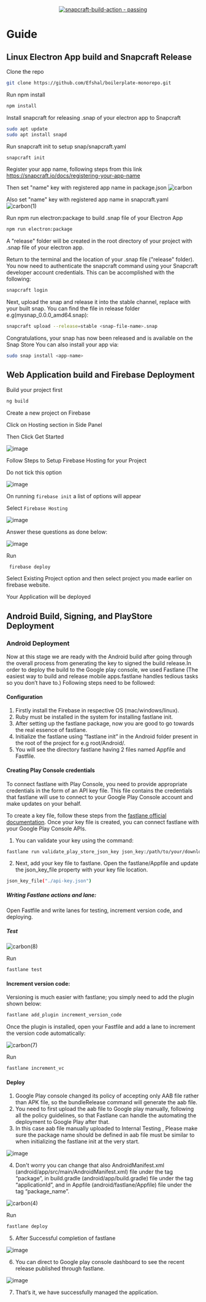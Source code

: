 <p align="center">
<a href="https://github.com/Efshal/boilerplate-monorepo/actions/workflows/snapcraft.yml"><img src="https://img.shields.io/badge/snapcraft--build--action-passing-2ea44f?logo=Github+Actions" alt="snapcraft-build-action - passing"></a>
</p>

# Guide

## Linux Electron App build and Snapcraft Release

Clone the repo 

```bash
git clone https://github.com/Efshal/boilerplate-monorepo.git
```

Run npm install

```bash
npm install
```

Install snapcraft for releasing .snap of your electron app to Snapcraft

```bash
sudo apt update
sudo apt install snapd
```

Run snapcraft init to setup snap/snapcraft.yaml

```bash
snapcraft init
```

Register your app name, following steps from this link 
https://snapcraft.io/docs/registering-your-app-name


Then set "name" key with registered app name in package.json
![carbon](https://user-images.githubusercontent.com/42158443/147568704-6ee479c1-6999-4445-99b8-82f2a8866228.png)


Also set "name" key with registered app name in snapcraft.yaml
![carbon(1)](https://user-images.githubusercontent.com/42158443/147569091-5fbf1fbe-3c7b-4b3d-9404-0c5ad288b320.png)


Run npm run electron:package to build .snap file of your Electron App

```bash
npm run electron:package
```
A "release" folder will be created in the root directory of your project with .snap file of your electron app. 

Return to the terminal and the location of your .snap file ("release" folder). You now need to authenticate the snapcraft command using your Snapcraft developer account credentials. This can be accomplished with the following:

```bash
snapcraft login
```

Next, upload the snap and release it into the stable channel, replace <snap-file-name> with your built snap. You can find the file in release folder
e.g(mysnap_0.0.0_amd64.snap):
  
```bash
snapcraft upload --release=stable <snap-file-name>.snap
```
  
Congratulations, your snap has now been released and is available on the Snap Store
You can also install your app via:

```bash
sudo snap install <app-name>
```




  
## Web Application build and Firebase Deployment

Build your project first

```bash
ng build
```
 
 
Create a new project on Firebase

Click on Hosting section in Side Panel

Then Click Get Started
  
![image](https://user-images.githubusercontent.com/42158443/147596048-993d7c5c-959d-4af2-8d18-0eaa2389fa5b.png)

Follow Steps to Setup Firebase Hosting for your Project
  
Do not tick this option

![image](https://user-images.githubusercontent.com/42158443/147596223-291386d3-51d3-4865-8b6e-1f474ee30023.png)

On running `firebase init` a list of options will appear

Select `Firebase Hosting`

![image](https://user-images.githubusercontent.com/42158443/147598089-c60fa81c-57b8-4f22-b88d-5adcbade02be.png)


Answer these questions as done below:

![image](https://user-images.githubusercontent.com/42158443/147604151-9acdd36f-9544-4af5-931c-3962042f676f.png)


Run
 ```bash
  firebase deploy
 ```
Select Existing Project option and then select project you made earlier on firebase website.
  
Your Application will be deployed
  
    
## Android Build, Signing, and PlayStore Deployment

### Android Deployment

Now at this stage we are ready with the Android build after going through the overall process from generating the key to signed the build release.In order to deploy the build to the Google play console, we used Fastlane (The easiest way to build and release mobile apps.fastlane handles tedious tasks so you don’t have to.)
Following steps need to be followed:


#### Configuration

1. Firstly install the Firebase in respective OS (mac/windows/linux).
2. Ruby must be installed in the system for installing fastlane init.
3. After setting up the fastlane package, now you are good to go towards the real essence of fastlane.
4. Initialize the fastlane using “fastlane init” in the Android folder present in the root of the project for e.g root/Android/.
5. You will see the directory fastlane having 2 files named Appfile and Fastfile.
  
#### Creating Play Console credentials

To connect fastlane with Play Console, you need to provide appropriate credentials in the form of an API key file. This file contains the credentials that fastlane will use to connect to your Google Play Console account and make updates on your behalf.

To create a key file, follow these steps from the [fastlane official documentation](https://docs.fastlane.tools/getting-started/android/setup/#collect-your-google-credentials). Once your key file is created, you can connect fastlane with your Google Play Console APIs.

1. You can validate your key using the command:
```bash
fastlane run validate_play_store_json_key json_key:/path/to/your/downloaded/file.json
```
  
2. Next, add your key file to fastlane. Open the fastlane/Appfile and update the json_key_file property with your key file location.
```bash
json_key_file("./api-key.json")
```
  
##### Writing Fastlane actions and lane:

Open Fastfile and write lanes for testing, increment version code, and deploying.

##### Test
![carbon(8)](https://user-images.githubusercontent.com/42158443/147602400-a548b75e-80e3-4bb4-8b77-76128c9938f8.png)


Run 
```bash
fastlane test
```

#### Increment version code:

Versioning is much easier with fastlane; you simply need to add the plugin shown below:

```bash
fastlane add_plugin increment_version_code
```
  
Once the plugin is installed, open your Fastfile and add a lane to increment the version code automatically:
  
![carbon(7)](https://user-images.githubusercontent.com/42158443/147602359-1af4ee28-0568-4b53-a83b-cf329a04e51b.png)

  
Run 
```bash
fastlane increment_vc
  ```
  
#### Deploy
1. Google Play console changed its policy of accepting only AAB file rather than APK file, so the bundleRelease command will generate the aab file.
2. You need to first upload the aab file to Google play manually, following all the policy guidelines, so that Fastlane can handle the automating the deployment to Google Play after that.
3. In this case aab file manually uploaded to Internal Testing , Please make sure the package name should be defined in aab file must be similar to when initializing the fastlane init at the very start.

![image](https://user-images.githubusercontent.com/42158443/147601759-d11400b5-c44e-431d-8fcc-aad573f6c746.png)

  
4. Don't worry you can change that also AndroidManifest.xml (android/app/src/main/AndroidManifest.xml) file under the tag “package”, in build.gradle (android/app/build.gradle) file under the tag “applicationId”, and in Appfile (android/fastlane/Appfile) file under the tag “package_name”.

![carbon(4)](https://user-images.githubusercontent.com/42158443/147601638-aaf61ae3-0224-483f-b405-3dea88b13687.png)


Run 
```bash
fastlane deploy
```
  
5. After Successful completion of fastlane

![image](https://user-images.githubusercontent.com/42158443/147601206-3b63e1bb-e782-408c-8793-03b79d1cb354.png)


6. You can direct to Google play console dashboard to see the recent release published through fastlane.
  
![image](https://user-images.githubusercontent.com/42158443/147601263-e8ad1539-7520-4026-8161-2b61d6bc8d45.png)


7. That’s it, we have successfully managed the application.

 
